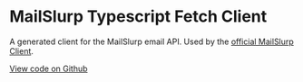 #  MailSlurp Typescript Fetch Client
A generated client for the MailSlurp email API. Used by the [official MailSlurp Client](https://www.mailslurp.com/docs/js/).

[View code on Github](https://www.github.com/mailslurp/mailslurp-swagger-sdk-ts)
